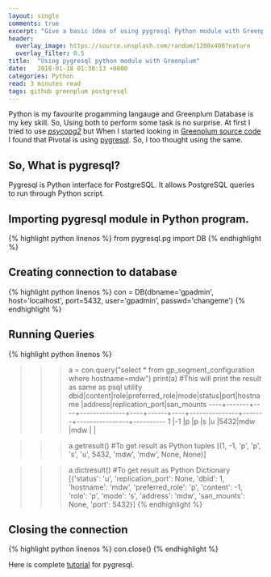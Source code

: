 ```yaml
---
layout: single
comments: true
excerpt: "Give a basic idea of using pygresql Python module with Greenplum and PostgreSQL"
header:
  overlay_image: https://source.unsplash.com/random/1200x400?nature
  overlay_filter: 0.5
title:  "Using pygresql python module with Greenplum"
date:   2018-01-18 01:30:13 +0800
categories: Python
read: 3 minutes read
tags: github greenplum postgresql
---
```


Python is my favourite progamming langauge and Greenplum Database is my key skill. So, Using both to perform some task is no surprise. At first I tried to use [_psycopg2_](http://initd.org/psycopg/) but When I started looking in [Greenplum source code](https://github.com/greenplum-db/gpdb) I found that Pivotal is using [pygresql](http://www.pygresql.org). So, I too thought using the same.

## So, What is pygresql?
Pygresql is Python interface for PostgreSQL. It allows PostgreSQL queries to run through Python script.

## Importing pygresql module in Python program.

{% highlight python linenos %}
from pygresql.pg import DB
{% endhighlight %}

## Creating connection to database

{% highlight python linenos %}
con = DB(dbname='gpadmin', host='localhost', port=5432, user='gpadmin', passwd='changeme')
{% endhighlight %}

## Running Queries

{% highlight python linenos %}
>>>a = con.query("select * from gp_segment_configuration where hostname=mdw")
>>>print(a) #This will print the result as same as psql utility
dbid|content|role|preferred_role|mode|status|port|hostname       |address|replication_port|san_mounts
----+-------+----+--------------+----+------+----+---------------+-------+----------------+----------
1   |-1     |p   |p             |s   |u     |5432|mdw            |mdw    |                |


>>> a.getresult() #To get result as Python tuples
[(1, -1, 'p', 'p', 's', 'u', 5432, 'mdw', 'mdw', None, None)]

>>> a.dictresult() #To get result as Python Dictionary
[{'status': 'u', 'replication_port': None, 'dbid': 1, 'hostname': 'mdw', 'preferred_role': 'p', 'content': -1, 'role': 'p', 'mode': 's', 'address': 'mdw', 'san_mounts': None, 'port': 5432}]
{% endhighlight %}



## Closing the connection

{% highlight python linenos %}
con.close()
{% endhighlight %}

Here is complete [tutorial](http://www.pygresql.org/contents/tutorial.html) for pygresql.
